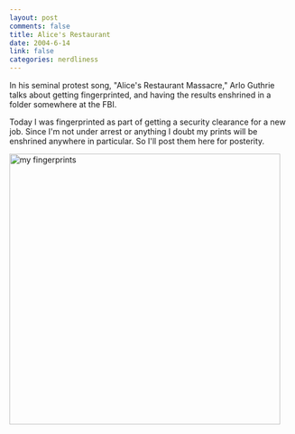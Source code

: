 ```yaml
--- 
layout: post
comments: false
title: Alice's Restaurant
date: 2004-6-14
link: false
categories: nerdliness
---
```

In his seminal protest song, "Alice's Restaurant Massacre," Arlo Guthrie talks about getting fingerprinted, and having the results enshrined in a folder somewhere at the FBI.

Today I was fingerprinted as part of getting a security clearance for a new job. Since I'm not under arrest or anything I doubt my prints will be enshrined anywhere in particular. So I'll post them here for posterity.

<img src="http://zanshin.net/images/prints.jpg" width="480" title="my fingerprints">
